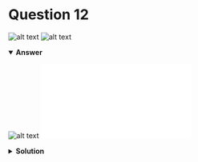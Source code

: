 # Question 12
![alt text](../ques-ref-3-15.png)
![alt text](q12.png)

<details open>
<summary><b>Answer</b></summary>

![alt text](a12.svg)
![alt text](a12.py)
</details>

<details>
<summary><b>Solution</b></summary>

![alt text](s12.png)
</details>
